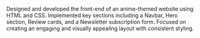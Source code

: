 Designed and developed the front-end of an anime-themed website using HTML and CSS.
Implemented key sections including a Navbar, Hero section, Review cards, and a Newsletter subscription form. 
Focused on creating an engaging and visually appealing layout with consistent styling.
